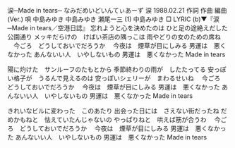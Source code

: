 
涙─Made in tears─
なみだめいどいんてぃあーず
涙
1988.02.21
作詞  作曲  編曲 (Ver.)   唄
中島みゆき   中島みゆき   瀬尾一三 (1)
中島みゆき
□ LYRIC (b)▼『涙─Made in tears／空港日誌』
忘れようと心を決めたのは
ひと足の途絶えだした　公園通り
メッキだらけの　けばい茶店の隅っこは
雨やどりの女のための席ね
　今ごろ　どうしておいでだろうか
　今夜は　煙草が目にしみる
男運は　悪くなかった
あんないい人　いやしないもの
男運は　悪くなかった
Made in tears

陽に灼けた　サンルーフのたもとから
季節終わりの雨が　したたってる
安っぽい格子が　うるんで見えるのは
安っぽいシェリーが　まわるせいね
　今ごろ　どうしておいでだろうか
　今夜は　煙草が目にしみる
男運は　悪くなかった
あんないい人　いやしないもの
男運は　悪くなかった
Made in tears

きれいなビルに変わった　このあたり
出会った日には　さえない街だったね
だめかもねと　怯えていたんじゃないの
やっぱりねと　哄えば筋が合うわ
　今ごろ　どうしておいでだろうか
　今夜は　煙草が目にしみる
男運は　悪くなかった
あんないい人　いやしないもの
男運は　悪くなかった
Made in tears